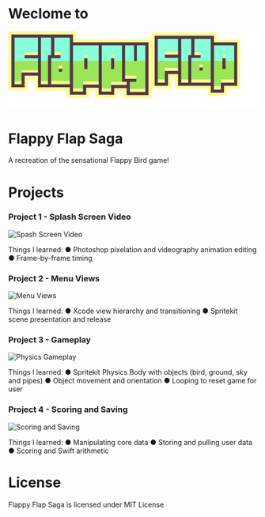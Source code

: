 # Weclome to

![FlappyFlapLogo](https://github.com/Rdbrennan/FlappyFlapSaga/blob/master/Various%20Images/FlappyLogoIntro.png)

# Flappy Flap Saga
A recreation of the sensational Flappy Bird game!


# Projects

### Project 1 - Splash Screen Video

![Spash Screen Video](https://media.giphy.com/media/1ykCOs9u7njOfZNwXG/giphy.gif)

Things I learned:
  ● Photoshop pixelation and videography animation editing 
  ● Frame-by-frame timing

### Project 2 - Menu Views

![Menu Views](https://media.giphy.com/media/4Hx6oBIVAMqd1PUmsC/giphy.gif)

Things I learned:
  ● Xcode view hierarchy and transitioning
  ● Spritekit scene presentation and release

### Project 3 - Gameplay

![Physics Gameplay](https://media.giphy.com/media/3fiwFfrBSTj2y31S4T/giphy.gif)

Things I learned:
  ● Spritekit Physics Body with objects (bird, ground, sky and pipes)
  ● Object movement and orientation
  ● Looping to reset game for user

### Project 4 - Scoring and Saving

![Scoring and Saving](https://media.giphy.com/media/3LxLXi3i0uymIarM0J/giphy.gif)

Things I learned:
  ● Manipulating core data
  ● Storing and pulling user data
  ● Scoring and Swift arithmetic
  
  
# License
Flappy Flap Saga is licensed under MIT License
